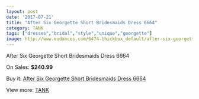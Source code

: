 ```yaml
---
layout: post
date: '2017-07-21'
title: "After Six Georgette Short Bridesmaids Dress 6664"
category: TANK
tags: ["dresses","bridal","style","unique","georgette"]
image: http://www.eudances.com/6474-thickbox_default/after-six-georgette-short-bridesmaids-dress-6664.jpg
---
```

After Six Georgette Short Bridesmaids Dress 6664

On Sales: **$240.99**
<a href="https://www.eudances.com/en/tank/2365-after-six-georgette-short-bridesmaids-dress-6664.html"><amp-img layout="responsive" width="600" height="600" src="//www.eudances.com/6474-thickbox_default/after-six-georgette-short-bridesmaids-dress-6664.jpg" alt="After Six Georgette Short Bridesmaids Dress 6664 0" /></a>
<a href="https://www.eudances.com/en/tank/2365-after-six-georgette-short-bridesmaids-dress-6664.html"><amp-img layout="responsive" width="600" height="600" src="//www.eudances.com/6475-thickbox_default/after-six-georgette-short-bridesmaids-dress-6664.jpg" alt="After Six Georgette Short Bridesmaids Dress 6664 1" /></a>

Buy it: [After Six Georgette Short Bridesmaids Dress 6664](https://www.eudances.com/en/tank/2365-after-six-georgette-short-bridesmaids-dress-6664.html "After Six Georgette Short Bridesmaids Dress 6664")

View more: [TANK](https://www.eudances.com/en/28-tank "TANK")